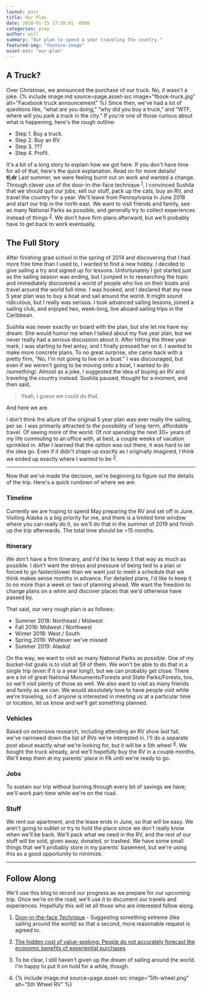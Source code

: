 ```yaml
---
layout: post
title: Our Plan
date: 2018-01-15 17:20:01 -0500
categories: prep
author: will
summary: "Our plan to spend a year traveling the country."
featured-img: "feature-image"
asset-src: "our-plan"
---
```

## A Truck?
Over Christmas, we announced the purchase of our truck. No, it wasn't a joke.
{% include image.md source=page.asset-src image="fbook-truck.jpg" alt="Facebook truck announcement" %}
Since then, we've had a lot of questions like, “what are you doing,”  “why did you buy a truck,” and “WTF, where will you park a truck in the city.” If you're one of those curious about what is happening, here's the rough outline:
<ul class="fa-ul list-center large" style="width: 170px">
    <li><span class="fa-li"><i class="fas fa-check-square"></i></span>Step 1. Buy a truck.</li>
    <li><span class="fa-li"><i class="fas fa-spinner fa-pulse"></i></span>Step 2. Buy an RV.</li>
    <li><span class="fa-li"><i class="far fa-square"></i></span>Step 3. ???</li>
    <li><span class="fa-li"><i class="far fa-square"></i></span>Step 4. Profit.</li>
</ul>
It's a bit of a long story to explain how we got here. If you don't have time for all of that, here's the quick explanation. Read on for more details!
<div class="boxed-text">
    <strong>tl;dr</strong> 
    Last summer, we were feeling burnt out on work and wanted a change. Through clever use of the door-in-the-face technique <sup id="fnref:1"><a href="#fn:1" rel="footnote">1</a></sup>, I convinced Sushila that we should quit our jobs, sell our stuff, pack up the cats, buy an RV, and travel the country for a year. We'll leave from Pennsylvania in June 2018 and start our trip in the north east. We want to visit friends and family, see as many National Parks as possible, and generally try to collect experiences instead of things <sup id="fnref:2"><a href="#fn:2" rel="footnote">2</a></sup>. We don't have firm plans afterward, but we'll probably have to get back to work eventually.
</div>

## The Full Story

After finishing grad school in the spring of 2014 and discovering that I had more free time than I used to, I wanted to find a new hobby. I decided to give sailing a try and signed up for lessons. Unfortunately I got started just as the sailing season was ending, but I jumped in to researching the topic and immediately discovered a world of people who live on their boats and travel around the world full-time. I was hooked, and I declared that my new 5 year plan was to buy a boat and sail around the world. It might sound ridiculous, but I really was serious. I took advanced sailing lessons, joined a sailing club, and enjoyed two, week-long, live aboard sailing trips in the Caribbean. 

Sushila was never exactly on board with the plan, but she let me have my dream. She would humor me when I talked about my five year plan, but we never really had a serious discussion about it. After hitting the three year mark, I was starting to feel antsy, and I finally pressed her on it. I wanted to make more concrete plans. To no great surprise, she came back with a pretty firm, "No, I'm not going to live on a boat." I was discouraged, but even if we weren't going to be moving onto a boat, I wanted to do /something/. Almost as a joke, I suggested the idea of buying an RV and traveling the country instead. Sushila paused, thought for a moment, and then said, 

> Yeah, I guess we could do that.

And here we are.

I don't think the allure of the original 5 year plan was ever really the sailing, per se. I was primarily attracted to the possibility of long-term, affordable travel. Of seeing more of the world. Of not spending the next 30+ years of my life commuting to an office with, at best, a couple weeks of vacation sprinkled in. After I learned that the option was out there, it was hard to let the idea go. Even if it didn't shape up exactly as I originally imagined, I think we ended up exactly where I wanted to be <sup id="fnref:3"><a href="#fn:3" rel="footnote">3</a></sup>.

---

Now that we've made the decision, we're beginning to figure out the details of the trip. Here's a quick rundown of where we are:

### Timeline

Currently we are hoping to spend May preparing the RV and set off in June. Visiting Alaska is a big priority for me, and there is a limited time window where you can really do it, so we'll do that in the summer of 2019 and finish up the trip afterwards. The total time should be ~15 months.

### Itinerary

We don't have a firm itinerary, and I'd like to keep it that way as much as possible. I don't want the stress and pressure of being tied to a plan or forced to go faster/slower than we want just to meet a schedule that we think makes sense months in advance. For detailed plans, I'd like to keep it to no more than a week or two of planning ahead. We want the freedom to change plans on a whim and discover places that we'd otherwise have passed by.

That said, our very rough plan is as follows:
* Summer 2018: Northeast / Midwest
* Fall 2018: Midwest / Northwest
* Winter 2018: West / South
* Spring 2019: Whatever we've missed
* Summer 2019: Alaska!

On the way, we want to visit as many National Parks as possible. One of my bucket-list goals is to visit all 59 of them. We won't be able to do that in a single trip (even if it is a year long!), but we can probably get close. There are a lot of great National Monuments/Forests and State Parks/Forests, too, so we'll visit plenty of those as well. We also want to visit as many friends and family as we can. We would absolutely love to have people visit while we're traveling, so if anyone is interested in meeting us at a particular time or location, let us know and we'll get something planned.

### Vehicles

Based on extensive research, including attending an RV show last fall, we've narrowed down the list of RVs we're interested in. I'll do a separate post about exactly what we're looking for, but it will be a 5th wheel <sup id="fnref:4"><a href="#fn:4" rel="footnote">4</a></sup>. We bought the truck already, and we'll hopefully buy the RV in a couple months. We'll keep them at my parents' place in PA until we're ready to go.

### Jobs

To sustain our trip without burning through every bit of savings we have, we'll work part-time while we're on the road.

### Stuff
We rent our apartment, and the lease ends in June, so that will be easy. We aren't going to sublet or try to hold the place since we don't really know when we'll be back. We'll pack what we need in the RV, and the rest of our stuff will be sold, given away, donated, or trashed. We have some small things that we'll probably store in my parents' basement, but we're using this as a good opportunity to minimize.

---

## Follow Along

We'll use this blog to record our progress as we prepare for our upcoming trip. Once we're on the road, we'll use it to document our travels and experiences. Hopefully this will let all those who are interested follow along.

<div class="footnotes">
    <ol>
    <li class="footnote" id="fn:1">
        <p><a href="https://en.wikipedia.org/wiki/Door-in-the-face_technique" target="_blank">Door-in-the-face Technique</a> - Suggesting something extreme (like sailing around the world) so that a second, more reasonable request is agreed to.<a href="#fnref:1" title="door-in-the-face"></a></p>
    </li>
    <li class="footnote" id="fn:2">
        <p><a href="http://www.tandfonline.com/doi/abs/10.1080/17439760.2014.898316?journalCode=rpos20" target="_blank">The hidden cost of value-seeking: People do not accurately forecast the economic benefits of experiential purchases</a><a href="#fnref:2" title="experiences instead of things"></a></p>
    </li>
    <li class="footnote" id="fn:3">
        <p>To be clear, I still haven't given up the dream of sailing around the world. I'm happy to put it on hold for a while, though.<a href="#fnref:3" title="Still want to sail"></a></p>
    </li>
    <li class="footnote" id="fn:4">
        <p class="image-hack"></p>
                {% include image.md source=page.asset-src image="5th-wheel.png" alt="5th Wheel RV" %}
        <a href="#fnref:4" title="5th wheel RV"></a>
    </li>
  </ol>
</div>
